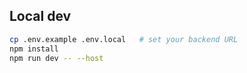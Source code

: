 ## Local dev
```bash
cp .env.example .env.local   # set your backend URL
npm install
npm run dev -- --host
